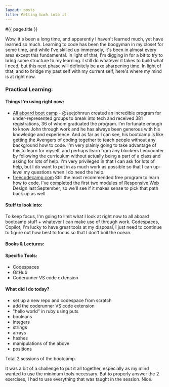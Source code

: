 ```yaml
---
layout: posts
title: Getting back into it
---
```



#{{ page.title }}


Wow, it's been a long time, and apparently I haven't learned much, yet have learned so much. Learning to code has been the boogyman in my closet for some time, and while I've skilled up immensely, it's been in almost every area except this fundamental. In light of that, I'm digging in for a bit to try to bring some structure to my learning. I still do whatever it takes to build what I need, but this next phase will definitely be axe sharpening time. In light of that, and to bridge my past self with my current self, here's where my mind is at right now.

### Practical Learning:
#### Things I'm using right now:
- [All aboard boot camp](https://allaboardbootcamp.com) - @seejohnrun created an incredible program for under-represented groups to break into tech and received 381 registrations, 36 of whom graduated the program. I'm fortunate enough to know John through work and he has always been generous with his knowledge and experience. And as far as I can see, his bootcamp is like getting the Avengers of coding together to teach people without any background how to code.
I'm very plainly going to take advantage of this to learn for myself, and perhaps learn from any blockers I encounter by following the curriculum without actually being a part of a class and asking for lots of help. I'm very privileged in that I can ask for lots of help, but I do want to put in as much work as possible so that I can up-level my questions when I do need the help.
-  [freecodecamp.com](https://freecodecamp.com) Still the most recommended free program to learn how to code. I've completed the first two modules of Responsive Web Design last September, so we'll see if it makes sense to pick that path back up as well

#### Stuff to look into:
To keep focus, I'm going to limit what I look at right now to all aboard bootcamp stuff + whatever I can make use of through work. Codespaces, Copilot, I'm lucky to have great tools at my disposal, I just need to continue to figure out how best to focus so that I don't boil the ocean.

#### Books & Lectures:


#### Specific Tools:
- Codespaces
- GitHub
- Coderunner VS code extension

#### What did I do today?
- set up a new repo and codespace from scratch
- add the coderunner VS code extension
- "hello world" in ruby using puts
- booleans
- integers
- strings
- arrays
- hashes
- manipulations of the above
- positions

Total 2 sessions of the bootcamp.

It was a bit of a challenge to put it all together, especially as my mind wanted to use the minimum tools necessary. But to properly answer the 2 exercises, I had to use everything that was taught in the session. Nice.
